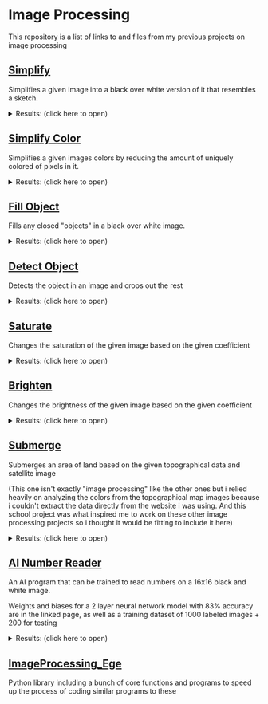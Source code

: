 # Image Processing

This repository is a list of links to and files from my previous projects on image processing

## [Simplify](https://github.com/EgeEken/Simplify)

Simplifies a given image into a black over white version of it that resembles a sketch.

<details><summary>Results: (click here to open)</summary>
<p>

![diamond sword](https://user-images.githubusercontent.com/96302110/165158714-77f4cae7-b1df-4972-8a26-0b6b2713eec7.png)

![eiffel tower](https://user-images.githubusercontent.com/96302110/165160112-1e23cbc3-af04-4b4e-aa02-115c3e7fd922.png)

</p>
</details>



## [Simplify Color](https://github.com/EgeEken/Simplify-Color)

Simplifies a given images colors by reducing the amount of uniquely colored of pixels in it.

<details><summary>Results: (click here to open)</summary>
<p>

![Github readme itzhak](https://user-images.githubusercontent.com/96302110/170580353-ad76f66e-6f5a-4bab-8a12-8bd7a17de28f.png)

![Github readme pisa](https://user-images.githubusercontent.com/96302110/170580388-db096f8f-d03e-4bbf-97f5-e9a75312eef0.png)

![Github readme pisa 10](https://user-images.githubusercontent.com/96302110/170580439-ef7c68e0-0912-4f77-b0bd-64bb522ac7e4.png)

![itzhaksq_v4_200_Simplified_GIF](https://user-images.githubusercontent.com/96302110/170827531-38785b7f-4ed3-4b74-b26e-5dd80c32f414.gif)

![pisa_Simplified_150 0_1_Simplified_GIF](https://user-images.githubusercontent.com/96302110/170828450-29f26b31-82b9-4185-844a-ead8cb2b536d.gif)

![comparison 3 (wasnt included in the original picture)](https://user-images.githubusercontent.com/96302110/175523669-01cbef17-fe98-4bb2-8c3f-f09091a3b07d.png)

</p>
</details>


## [Fill Object](https://github.com/EgeEken/Fill-Object)

Fills any closed "objects" in a black over white image.

<details><summary>Results: (click here to open)</summary>
<p>

![Result2](https://user-images.githubusercontent.com/96302110/181616177-5a199aaa-7d34-4299-856e-b6d21a19b5d1.png)

![Result1](https://user-images.githubusercontent.com/96302110/181615417-a6839f6c-9e9d-4bfe-95a4-3a86d95c4572.png)

![Result3](https://user-images.githubusercontent.com/96302110/181619835-385958c4-d4f3-4c04-b9e8-642c6a3baab4.png)

</p>
</details>


## [Detect Object](https://github.com/EgeEken/Detect-Object)

Detects the object in an image and crops out the rest

<details><summary>Results: (click here to open)</summary>
<p>

![Result Automatic Background](https://user-images.githubusercontent.com/96302110/181904088-78246a0f-54ee-4b03-a041-adb8b81c59b8.png)

![Result Chosen Background](https://user-images.githubusercontent.com/96302110/181904100-2972b22c-0df0-43bd-9198-45fb54c79ff2.png)

![Result Chosen Background 2](https://user-images.githubusercontent.com/96302110/181904478-741f9e7c-7e6c-45d0-a372-c955226128cb.png)

![Result Chosen Background 3 Grain](https://user-images.githubusercontent.com/96302110/181905526-0166421b-6546-46a9-8b2c-012c4e0b3e8f.png)

![Result Chosen Background 4 Grain](https://user-images.githubusercontent.com/96302110/181905521-eab295b2-ec4e-407b-803c-f2d528154634.png)


</p>
</details>

## [Saturate](https://github.com/EgeEken/Saturate)

Changes the saturation of the given image based on the given coefficient

<details><summary>Results: (click here to open)</summary>
<p>

![Untitled](https://user-images.githubusercontent.com/96302110/185106812-d1dce009-baf4-4fd4-832c-207ba5a0ced0.png)

</p>
</details>

## [Brighten](https://github.com/EgeEken/Brighten)

Changes the brightness of the given image based on the given coefficient

<details><summary>Results: (click here to open)</summary>
<p>

![Untitled](https://user-images.githubusercontent.com/96302110/185119707-e5bfa200-4219-4d55-a31e-a5ba9a6659bc.png)

</p>
</details>

## [Submerge](https://github.com/EgeEken/Submerge)

Submerges an area of land based on the given topographical data and satellite image

(This one isn't exactly "image processing" like the other ones but i relied heavily on analyzing the colors from the topographical map images because i couldn't extract the data directly from the website i was using. And this school project was what inspired me to work on these other image processing projects so i thought it would be fitting to include it here)


<details><summary>Results: (click here to open)</summary>
<p>

https://user-images.githubusercontent.com/96302110/165179413-d00621f2-f9c8-45e8-a18f-3119ed977873.mp4

https://user-images.githubusercontent.com/96302110/165179431-fbcc2169-23e5-49f7-b248-52f653ddb8e2.mp4

</p>
</details>

## [AI Number Reader](https://github.com/EgeEken/Number-Reader)
An AI program that can be trained to read numbers on a 16x16 black and white image.

Weights and biases for a 2 layer neural network model with 83% accuracy are in the linked page, as well as a training dataset of 1000 labeled images + 200 for testing
<details><summary>Results: (click here to open)</summary>
<p>

![ai results](https://user-images.githubusercontent.com/96302110/213899417-5ee56354-d802-43ed-9941-cb3d1024b2bc.gif)

</p>
</details>

## [ImageProcessing_Ege](https://github.com/EgeEken/ImageProcessing_Ege)

Python library including a bunch of core functions and programs to speed up the process of coding similar programs to these
